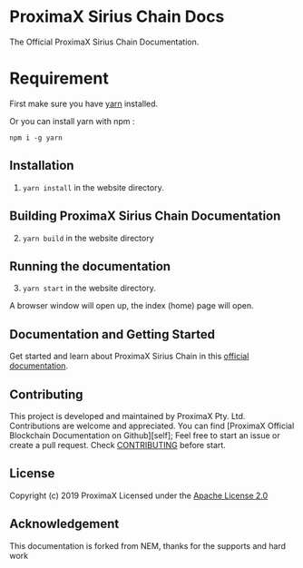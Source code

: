 # ProximaX Sirius Chain Docs

The Official ProximaX Sirius Chain Documentation.

# Requirement

First make sure you have [yarn](https://yarnpkg.com/en/docs/install) installed.

Or you can install yarn with npm :

```
npm i -g yarn
```

## Installation

1. `yarn install` in the website directory.

## Building ProximaX Sirius Chain Documentation

2. `yarn build` in the website directory  

## Running the documentation

3. `yarn start` in the website directory.

A browser window will open up, the index (home) page will open.

## Documentation and Getting Started

Get started and learn about ProximaX Sirius Chain in this [official documentation]().

## Contributing

This project is developed and maintained by ProximaX Pty. Ltd. Contributions are welcome and appreciated. You can find [ProximaX Official Blockchain Documentation on Github][self];
Feel free to start an issue or create a pull request. Check [CONTRIBUTING](CONTRIBUTING.md) before start.

## License

Copyright (c) 2019 ProximaX
Licensed under the [Apache License 2.0](LICENSE)

## Acknowledgement

This documentation is forked from NEM, thanks for the supports and hard work

